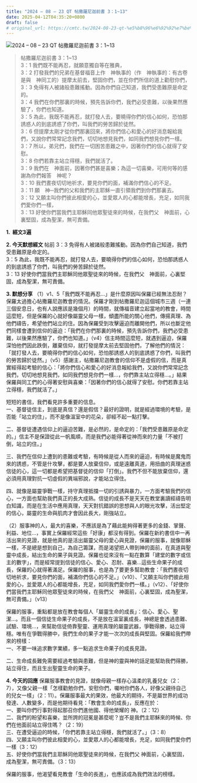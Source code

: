 ```yaml
---
title: "2024 – 08 – 23 QT 帖撒羅尼迦前書 3：1~13"
date: 2025-04-12T04:35:20+0800
draft: false
# original_url: https://cmtc.tw/2024-08-23-qt-%e5%b8%96%e6%92%92%e7%be%85%e5%b0%bc%e8%bf%a6%e5%89%8d%e6%9b%b8-3%ef%bc%9a113
---
```


![2024 – 08 – 23 QT 帖撒羅尼迦前書 3：1\~13](/images/qt.jpg  "2024 – 08 – 23 QT 帖撒羅尼迦前書 3：1\~13")

> 帖撒羅尼迦前書 3：1\~13  
> 3：1 我們既不能再忍，就願意獨自等在雅典，  
> 3：2 打發我們的兄弟在基督福音上作　神執事的（作　神執事的：有古卷是與　神同工的）提摩太前去，堅固你們，並在你們所信的道上勸慰你們，  
> 3：3 免得有人被諸般患難搖動。因為你們自己知道，我們受患難原是命定的。  
> 3：4 我們在你們那裏的時候，預先告訴你們，我們必受患難，以後果然應驗了，你們也知道。  
> 3：5 為此，我既不能再忍，就打發人去，要曉得你們的信心如何，恐怕那誘惑人的到底誘惑了你們，叫我們的勞苦歸於徒然。  
> 3：6 但提摩太剛才從你們那裏回來，將你們信心和愛心的好消息報給我們，又說你們常常記念我們，切切地想見我們，如同我們想見你們一樣。  
> 3：7 所以，弟兄們，我們在一切困苦患難之中，因著你們的信心就得了安慰。  
> 3：8 你們若靠主站立得穩，我們就活了。  
> 3：9 我們在　神面前，因著你們甚是喜樂；為這一切喜樂，可用何等的感謝為你們報答　神呢？  
> 3：10 我們晝夜切切地祈求，要見你們的面，補滿你們信心的不足。  
> 3：11 願　神─我們的父和我們的主耶穌一直引領我們到你們那裏去。  
> 3：12 又願主叫你們彼此相愛的心，並愛眾人的心都能增長，充足，如同我們愛你們一樣，  
> 3：13 好使你們當我們主耶穌同他眾聖徒來的時候，在我們父　神面前，心裏堅固，成為聖潔，無可責備。

**1.  經文3遍**

**2. 今天默想經文**
帖前 3：3 免得有人被諸般患難搖動。因為你們自己知道，我們受患難原是命定的。  
3：5 為此，我既不能再忍，就打發人去，要曉得你們的信心如何，恐怕那誘惑人的到底誘惑了你們，叫我們的勞苦歸於徒然。  
3：13 好使你們當我們主耶穌同他眾聖徒來的時候，在我們父　神面前，心裏堅固，成為聖潔，無可責備。

**3. 默想分享**
（1）v1、5「我們既不能再忍…」是什麼原因叫保羅已經無法忍耐？保羅太過擔心帖撒羅尼迦教會的情況。保羅才剛到帖撒羅尼迦這個城市三週（一連三個安息日，也有人說應該是幾個月）的時間，就傳福音建立起當地的教會，時間這麼短，但是保羅的心就好像屬靈父母一樣，傾盡所能的關心他們，傳揚真理、為他們禱告，希望他們站立的住。因為保羅受到攻擊逼迫而離開他們，所以也斷定他們同樣會遭到信仰的逼迫：「我們在你們那裏的時候，預先告訴你們，我們必受患難，以後果然應驗了，你們也知道。」（v4）信主時間這麼短，就遇到逼迫，保羅深怕他們因此跌倒，離棄信仰，就打發提摩太前去堅固他們，了解他們的情況：「就打發人去，要曉得你們的信心如何，恐怕那誘惑人的到底誘惑了你們，叫我們的勞苦歸於徒然。」（v5）感謝主，帖撒羅尼迦教會的信仰不是虛假的信，而是真實經得起考驗的信心：「將你們信心和愛心的好消息報給我們，又說你們常常記念我們，切切地想見我們，如同我們想見你們一樣…，你們靠主站立得穩…。」結果保羅與同工們的心得著安慰與喜樂：「因著你們的信心就得了安慰。你們若靠主站立得穩，我們就活了。」

短短的書信，我們看見許多重要的信息。  
一、基督徒信主，到底是真信？還是假信？最好的證明，就是經過環境的考驗，是否能「站立的住」，而不是像溫室中的花朵，卻經不起一點打擊。

二、基督徒遭遇信仰上的逼迫苦難，是必然的，是命定的：「我們受患難原是命定的。」信主不是保證從此一帆風順，而是我們必能得著從神而來的力量「不被打倒，站立的住。」

三、我們在信仰上遭到的患難或考驗，有時候是從人而來的逼迫，有時候是魔鬼而來的誘惑，不管是什攻擊，都是要人放棄信仰，或是遠離真道，用扭曲的真理迷惑信徒的心，這一切都是希望把基督徒的信仰「打倒」。我們不但不能放棄信仰，還必須用真理對抗一切虛假的異端邪說，才能站立得住。

四、就像是屬靈爭戰一樣，持守真理抵擋一切的引誘與暴力，一方面考驗我們的信心，一方面也幫助我們真正的長大成熟。信徒的成長不是天天在教堂裏讀經禱告明白知識，而是在生活中應用真理，天天對抗錯誤的思想與人的眼光攻擊，活出堅定的信心，屬靈的生命與肌肉才會因此長大，剛強站立。

（2）服事神的人，最大的喜樂，不應該是為了藉此能夠得著更多的金錢、掌聲、利益、地位…，事實上保羅經常這些「好康」都沒有得到。保羅在新約書信中一再活出來的見證，就是他真的是活出屬靈父母的愛心與見證，保羅的服事，就像耶穌一樣，不是總是想到自己，為自己籌謀，而是渴望把人帶到神的面前，在真道與聖靈中成長，結出生命的果子與見證。保羅也從來沒有一點在數算「建堂的數字或信主的數字」，而是經常提到信徒的信心、愛心、忍耐、喜樂…這些生命果子的成長，保羅的心就得著滿足。保羅的服事，也是為了要更多幫助教會：「我們晝夜切切地祈求，要見你們的面，補滿你們信心的不足。」（v10）、「又願主叫你們彼此相愛的心，並愛眾人的心都能增長，充足，如同我們愛你們一樣。」（v12）、「好使你們當我們主耶穌同他眾聖徒來的時候，在我們父　神面前，心裏堅固，成為聖潔，無可責備。」（v13）

保羅的服事，重點都是放在教會每個人「屬靈生命的成長」：信心、愛心、聖潔…。而且一個信徒生命果子的成長，不是放在溫室裏成長，神總是會透過患難、試驗、環境…，來幫助信徒倚靠聖靈、運用真理的屬靈武器，爭戰得勝，站立得穩。唯有在爭戰得勝中，我們生命的果子才能一次次的成長與堅固。保羅給我們帶來的榜樣：  
一、不要一味追求數字業績，多一點追求生命果子的成長見證。

二、生命成長難免需要經過考驗與患難，但是神的靈與神的話足能幫助我們得勝，站立得住，而且生出聖靈生命的果子。

**4. 今天的回應**
保羅服事教會的見證，就像母親一樣存心溫柔的乳養兒女（2：7），又像父親一樣「怎樣勸勉你們，安慰你們，囑咐你們各人，好像父親待自己的兒女一樣」（2：11）。保羅服事最大的果效，他最大的期待，不是屬世界的成功發達、人數變多，而是他期待看見：「教會生命的成長」，反應在於：  
一、要叫你們行事對得起那召你們進他國、得他榮耀的 神。（2：12）  
二、我們的盼望和喜樂，並所誇的冠冕是甚麼呢？豈不是我們主耶穌來的時候、你們在他面前站立得住嗎？（2：19）  
三、在遭受逼迫的時候，「你們若靠主站立得穩，我們就活了。」（3：8）  
四、又願主叫你們彼此相愛的心，並愛眾人的心都能增長，充足，如同我們愛你們一樣（3：12）  
五、好使你們當我們主耶穌同他眾聖徒來的時候，在我們父 神面前，心裏堅固，成為聖潔，無可責備。（3：13）

保羅的服事，他渴望看見教會「生命的長進」，也應該成為我們效法的榜樣。

